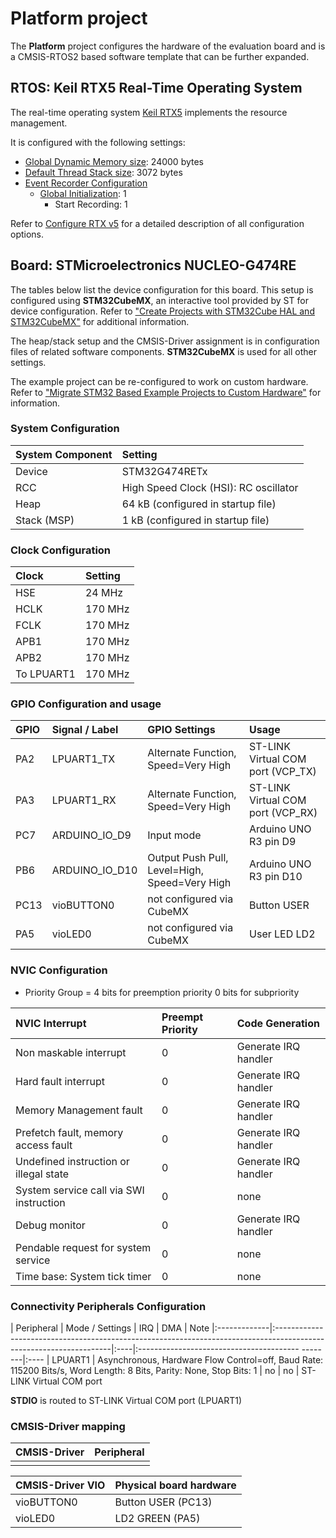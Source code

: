 Platform project
================

The **Platform** project configures the hardware of the evaluation board
and is a CMSIS-RTOS2 based software template that can be further expanded.

RTOS: Keil RTX5 Real-Time Operating System
------------------------------------------

The real-time operating system [Keil RTX5](https://arm-software.github.io/CMSIS_5/RTOS2/html/rtx5_impl.html) implements the resource management. 

It is configured with the following settings:

- [Global Dynamic Memory size](https://arm-software.github.io/CMSIS_5/RTOS2/html/config_rtx5.html#systemConfig): 24000 bytes
- [Default Thread Stack size](https://arm-software.github.io/CMSIS_5/RTOS2/html/config_rtx5.html#threadConfig): 3072 bytes
- [Event Recorder Configuration](https://arm-software.github.io/CMSIS_5/RTOS2/html/config_rtx5.html#evtrecConfig)
  - [Global Initialization](https://arm-software.github.io/CMSIS_5/RTOS2/html/config_rtx5.html#evtrecConfigGlobIni): 1
    - Start Recording: 1

Refer to [Configure RTX v5](https://arm-software.github.io/CMSIS_5/RTOS2/html/config_rtx5.html) for a detailed description of all configuration options.

Board: STMicroelectronics NUCLEO-G474RE
---------------------------------------

The tables below list the device configuration for this board. This setup is configured using **STM32CubeMX**, 
an interactive tool provided by ST for device configuration. Refer to ["Create Projects with STM32Cube HAL and STM32CubeMX"](https://www.keil.com/pack/doc/STM32Cube) for additional information.

The heap/stack setup and the CMSIS-Driver assignment is in configuration files of related software components.
**STM32CubeMX** is used for all other settings.

The example project can be re-configured to work on custom hardware. Refer to ["Migrate STM32 Based Example Projects to Custom Hardware"](https://github.com/MDK-Packs/Documentation/tree/master/Porting_to_Custom_Hardware) for information. 

### System Configuration

| System Component        | Setting
|:------------------------|:----------------------------------------
| Device                  | STM32G474RETx
| RCC                     | High Speed Clock (HSI): RC oscillator
| Heap                    | 64 kB (configured in startup file)
| Stack (MSP)             | 1 kB (configured in startup file)

### Clock Configuration

| Clock                   | Setting
|:------------------------|:----------------------------------------
| HSE                     |  24 MHz
| HCLK                    | 170 MHz
| FCLK                    | 170 MHz
| APB1                    | 170 MHz
| APB2                    | 170 MHz
| To LPUART1              | 170 MHz

### GPIO Configuration and usage

| GPIO        | Signal / Label | GPIO Settings                                 | Usage
|:------------|:---------------|:----------------------------------------------|:-----
| PA2         | LPUART1_TX     | Alternate Function, Speed=Very High           | ST-LINK Virtual COM port (VCP_TX)
| PA3         | LPUART1_RX     | Alternate Function, Speed=Very High           | ST-LINK Virtual COM port (VCP_RX)
| PC7         | ARDUINO_IO_D9  | Input mode                                    | Arduino UNO R3 pin D9
| PB6         | ARDUINO_IO_D10 | Output Push Pull, Level=High, Speed=Very High | Arduino UNO R3 pin D10
| PC13        | vioBUTTON0     | not configured via CubeMX                     | Button USER
| PA5         | vioLED0        | not configured via CubeMX                     | User LED LD2

### NVIC Configuration

 - Priority Group = 4 bits for preemption priority 0 bits for subpriority

| NVIC Interrupt                          | Preempt Priority | Code Generation
|:----------------------------------------|:-----------------|:---------------
| Non maskable interrupt                  | 0                | Generate IRQ handler
| Hard fault interrupt                    | 0                | Generate IRQ handler
| Memory Management fault                 | 0                | Generate IRQ handler
| Prefetch fault, memory access fault     | 0                | Generate IRQ handler
| Undefined instruction or illegal state  | 0                | Generate IRQ handler
| System service call via SWI instruction | 0                | none
| Debug monitor                           | 0                | Generate IRQ handler
| Pendable request for system service     | 0                | none
| Time base: System tick timer            | 0                | none

### Connectivity Peripherals Configuration

| Peripheral   | Mode / Settings                                                                                                    | IRQ | DMA                                              | Note
|:-------------|:-------------------------------------------------------------------------------------------------------------------|:----|:---------------------------------------- --------|:----
| LPUART1      | Asynchronous, Hardware Flow Control=off, Baud Rate: 115200 Bits/s, Word Length: 8 Bits, Parity: None, Stop Bits: 1 | no  | no                                               | ST-LINK Virtual COM port

**STDIO** is routed to ST-LINK Virtual COM port (LPUART1)

### CMSIS-Driver mapping

| CMSIS-Driver | Peripheral
|:-------------|:----------
|              | 

| CMSIS-Driver VIO  | Physical board hardware
|:------------------|:-----------------------
| vioBUTTON0        | Button USER (PC13)
| vioLED0           | LD2 GREEN (PA5)
